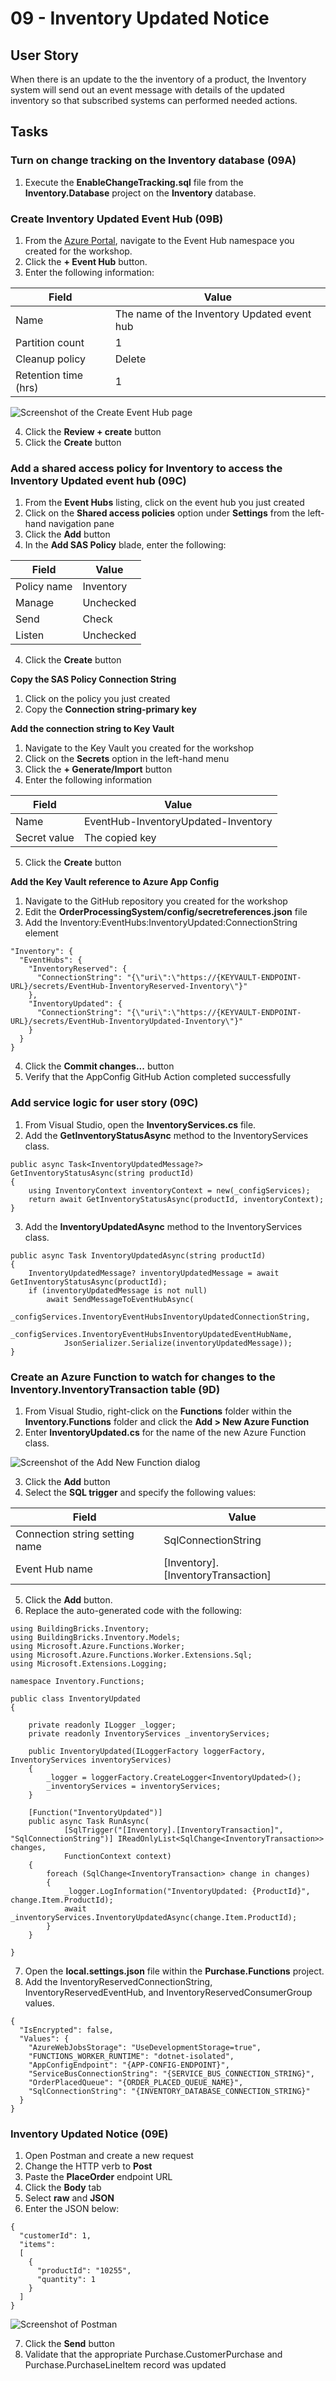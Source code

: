# 09 - Inventory Updated Notice

## User Story
When there is an update to the the inventory of a product, the Inventory system will send out an event message with details of the updated inventory so that subscribed systems can performed needed actions.

## Tasks


### Turn on change tracking on the Inventory database (09A)
1. Execute the **EnableChangeTracking.sql** file from the **Inventory.Database** project on the **Inventory** database.

### Create Inventory Updated Event Hub (09B)
1. From the [Azure Portal](https://portal.azure.com), navigate to the Event Hub namespace you created for the workshop.
1. Click the **+ Event Hub** button.
1. Enter the following information:

| Field                | Value                                       |
|----------------------|---------------------------------------------|
| Name                 | The name of the Inventory Updated event hub |
| Partition count      | 1                                           |
| Cleanup policy       | Delete                                      |
| Retention time (hrs) | 1                                           |

![Screenshot of the Create Event Hub page](images/09-InventoryUpdatedNotice/create-event-hub.png)

4. Click the **Review + create** button
1. Click the **Create** button

### Add a shared access policy for Inventory to access the Inventory Updated event hub (09C)
1. From the **Event Hubs** listing, click on the event hub you just created
1. Click on the **Shared access policies** option under **Settings** from the left-hand navigation pane
1. Click the **Add** button
1. In the **Add SAS Policy** blade, enter the following:

| Field       | Value     |
|-------------|-----------|
| Policy name | Inventory |
| Manage      | Unchecked |
| Send        | Check     |
| Listen      | Unchecked |

4. Click the **Create** button

**Copy the SAS Policy Connection String**
1. Click on the policy you just created
1. Copy the **Connection string-primary key**

**Add the connection string to Key Vault**
1. Navigate to the Key Vault you created for the workshop
1. Click on the **Secrets** option in the left-hand menu
1. Click the **+ Generate/Import** button
1. Enter the following information

| Field        | Value                               |
|--------------|-------------------------------------|
| Name         | EventHub-InventoryUpdated-Inventory |
| Secret value | The copied key                      | 

5. Click the **Create** button

**Add the Key Vault reference to Azure App Config**
1. Navigate to the GitHub repository you created for the workshop
1. Edit the **OrderProcessingSystem/config/secretreferences.json** file
1. Add the Inventory:EventHubs:InventoryUpdated:ConnectionString element

~~~
"Inventory": {
  "EventHubs": {
    "InventoryReserved": {
      "ConnectionString": "{\"uri\":\"https://{KEYVAULT-ENDPOINT-URL}/secrets/EventHub-InventoryReserved-Inventory\"}"
    },
    "InventoryUpdated": {
      "ConnectionString": "{\"uri\":\"https://{KEYVAULT-ENDPOINT-URL}/secrets/EventHub-InventoryUpdated-Inventory\"}"
    }
  }
}
~~~

4. Click the **Commit changes...** button
1. Verify that the AppConfig GitHub Action completed successfully

### Add service logic for user story (09C)
1. From Visual Studio, open the **InventoryServices.cs** file.
1. Add the **GetInventoryStatusAsync** method to the InventoryServices class.

~~~
public async Task<InventoryUpdatedMessage?> GetInventoryStatusAsync(string productId)
{
	using InventoryContext inventoryContext = new(_configServices);
	return await GetInventoryStatusAsync(productId, inventoryContext);
}
~~~

3. Add the **InventoryUpdatedAsync** method to the InventoryServices class.

~~~
public async Task InventoryUpdatedAsync(string productId)
{
	InventoryUpdatedMessage? inventoryUpdatedMessage = await GetInventoryStatusAsync(productId);
	if (inventoryUpdatedMessage is not null)
		await SendMessageToEventHubAsync(
			_configServices.InventoryEventHubsInventoryUpdatedConnectionString,
			_configServices.InventoryEventHubsInventoryUpdatedEventHubName,
			JsonSerializer.Serialize(inventoryUpdatedMessage));
}
~~~

### Create an Azure Function to watch for changes to the Inventory.InventoryTransaction table (9D)
1. From Visual Studio, right-click on the **Functions** folder within the **Inventory.Functions** folder and click the **Add > New Azure Function**
1. Enter **InventoryUpdated.cs** for the name of the new Azure Function class.

![Screenshot of the Add New Function dialog](images/09-InventoryUpdatedNotice/add-new-item.png)

3. Click the **Add** button
1. Select the **SQL trigger** and specify the following values:

| Field                          | Value                              |
|--------------------------------|------------------------------------|
| Connection string setting name | SqlConnectionString                |
| Event Hub name                 | [Inventory].[InventoryTransaction] |

5. Click the **Add** button.
1. Replace the auto-generated code with the following:

~~~
using BuildingBricks.Inventory;
using BuildingBricks.Inventory.Models;
using Microsoft.Azure.Functions.Worker;
using Microsoft.Azure.Functions.Worker.Extensions.Sql;
using Microsoft.Extensions.Logging;

namespace Inventory.Functions;

public class InventoryUpdated
{

	private readonly ILogger _logger;
	private readonly InventoryServices _inventoryServices;

	public InventoryUpdated(ILoggerFactory loggerFactory, InventoryServices inventoryServices)
	{
		_logger = loggerFactory.CreateLogger<InventoryUpdated>();
		_inventoryServices = inventoryServices;
	}

	[Function("InventoryUpdated")]
	public async Task RunAsync(
			[SqlTrigger("[Inventory].[InventoryTransaction]", "SqlConnectionString")] IReadOnlyList<SqlChange<InventoryTransaction>> changes,
			FunctionContext context)
	{
		foreach (SqlChange<InventoryTransaction> change in changes)
		{
			_logger.LogInformation("InventoryUpdated: {ProductId}", change.Item.ProductId);
			await _inventoryServices.InventoryUpdatedAsync(change.Item.ProductId);
		}
	}

}
~~~

7. Open the **local.settings.json** file within the **Purchase.Functions** project.
1. Add the InventoryReservedConnectionString, InventoryReservedEventHub, and InventoryReservedConsumerGroup values.

~~~
{
  "IsEncrypted": false,
  "Values": {
    "AzureWebJobsStorage": "UseDevelopmentStorage=true",
    "FUNCTIONS_WORKER_RUNTIME": "dotnet-isolated",
    "AppConfigEndpoint": "{APP-CONFIG-ENDPOINT}",
    "ServiceBusConnectionString": "{SERVICE_BUS_CONNECTION_STRING}",
    "OrderPlacedQueue": "{ORDER_PLACED_QUEUE_NAME}",
    "SqlConnectionString": "{INVENTORY_DATABASE_CONNECTION_STRING}"
  }
}
~~~

### Inventory Updated Notice (09E)
1. Open Postman and create a new request
1. Change the HTTP verb to **Post**
1. Paste the **PlaceOrder** endpoint URL
1. Click the **Body** tab
1. Select **raw** and **JSON**
1. Enter the JSON below:

~~~
{
  "customerId": 1,
  "items":
  [
    {
      "productId": "10255",
      "quantity": 1
    }
  ]
}
~~~

![Screenshot of Postman](images/04-PlaceOrder/04H-PostmanSetup.png)

7. Click the **Send** button
8. Validate that the appropriate Purchase.CustomerPurchase and Purchase.PurchaseLineItem record was updated